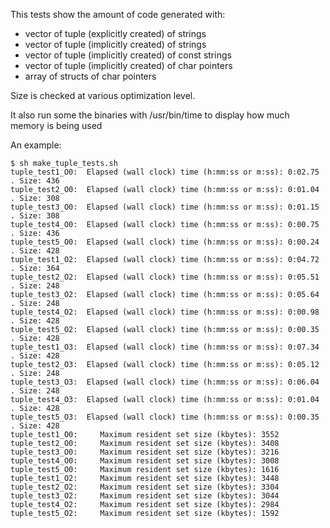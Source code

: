 This tests show the amount of code generated with:
* vector of tuple (explicitly created) of strings
* vector of tuple (implicitly created) of strings
* vector of tuple (implicitly created) of const strings
* vector of tuple (implicitly created) of char pointers
* array of structs of char pointers

Size is checked at various optimization level.

It also run some the binaries with /usr/bin/time to display how much memory is being used

An example:
```
$ sh make_tuple_tests.sh 
tuple_test1_O0:  Elapsed (wall clock) time (h:mm:ss or m:ss): 0:02.75 . Size: 436
tuple_test2_O0:  Elapsed (wall clock) time (h:mm:ss or m:ss): 0:01.04 . Size: 308
tuple_test3_O0:  Elapsed (wall clock) time (h:mm:ss or m:ss): 0:01.15 . Size: 308
tuple_test4_O0:  Elapsed (wall clock) time (h:mm:ss or m:ss): 0:00.75 . Size: 436
tuple_test5_O0:  Elapsed (wall clock) time (h:mm:ss or m:ss): 0:00.24 . Size: 428
tuple_test1_O2:  Elapsed (wall clock) time (h:mm:ss or m:ss): 0:04.72 . Size: 364
tuple_test2_O2:  Elapsed (wall clock) time (h:mm:ss or m:ss): 0:05.51 . Size: 248
tuple_test3_O2:  Elapsed (wall clock) time (h:mm:ss or m:ss): 0:05.64 . Size: 248
tuple_test4_O2:  Elapsed (wall clock) time (h:mm:ss or m:ss): 0:00.98 . Size: 428
tuple_test5_O2:  Elapsed (wall clock) time (h:mm:ss or m:ss): 0:00.35 . Size: 428
tuple_test1_O3:  Elapsed (wall clock) time (h:mm:ss or m:ss): 0:07.34 . Size: 428
tuple_test2_O3:  Elapsed (wall clock) time (h:mm:ss or m:ss): 0:05.12 . Size: 248
tuple_test3_O3:  Elapsed (wall clock) time (h:mm:ss or m:ss): 0:06.04 . Size: 248
tuple_test4_O3:  Elapsed (wall clock) time (h:mm:ss or m:ss): 0:01.04 . Size: 428
tuple_test5_O3:  Elapsed (wall clock) time (h:mm:ss or m:ss): 0:00.35 . Size: 428
tuple_test1_O0:  	Maximum resident set size (kbytes): 3552
tuple_test2_O0:  	Maximum resident set size (kbytes): 3408
tuple_test3_O0:  	Maximum resident set size (kbytes): 3216
tuple_test4_O0:  	Maximum resident set size (kbytes): 3008
tuple_test5_O0:  	Maximum resident set size (kbytes): 1616
tuple_test1_O2:  	Maximum resident set size (kbytes): 3448
tuple_test2_O2:  	Maximum resident set size (kbytes): 3304
tuple_test3_O2:  	Maximum resident set size (kbytes): 3044
tuple_test4_O2:  	Maximum resident set size (kbytes): 2984
tuple_test5_O2:  	Maximum resident set size (kbytes): 1592
```
